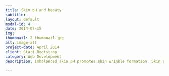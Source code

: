 ```yaml
---
title: Skin pH and beauty
subtitle: 
layout: default
modal-id: 4
date: 2014-07-15
img: 
thumbnail: 2_thumbnail.jpg
alt: image-alt
project-date: April 2014
client: Start Bootstrap
category: Web Development
description: Imbalanced skin pH promotes skin wrinkle formation. Skin pH affects stratum corneum integrity, cohesion, and desquamation, and affects body odor.

---
```


